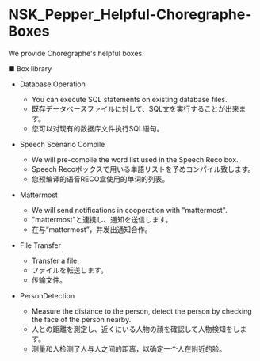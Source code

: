 # NSK_Pepper_Helpful-Choregraphe-Boxes  
We provide Choregraphe's helpful boxes.  
  
■ Box library  
* Database Operation  
    * You can execute SQL statements on existing database files.  
    * 既存データベースファイルに対して、SQL文を実行することが出来ます。  
    * 您可以对现有的数据库文件执行SQL语句。  
  
* Speech Scenario Compile  
    * We will pre-compile the word list used in the Speech Reco box.  
    * Speech Recoボックスで用いる単語リストを予めコンパイル致します。  
    * 您预编译的语音RECO盒使用的单词的列表。  
  
* Mattermost  
    * We will send notifications in cooperation with "mattermost".  
    * "mattermost"と連携し、通知を送信します。  
    * 在与“mattermost”，并发出通知合作。  
  
* File Transfer  
    * Transfer a file.  
    * ファイルを転送します。  
    * 传输文件。  

* PersonDetection  
    * Measure the distance to the person, detect the person by checking the face of the person nearby.  
    * 人との距離を測定し、近くにいる人物の顔を確認して人物検知をします。  
    * 测量和人检测了人与人之间的距离，以确定一个人在附近的脸。  
